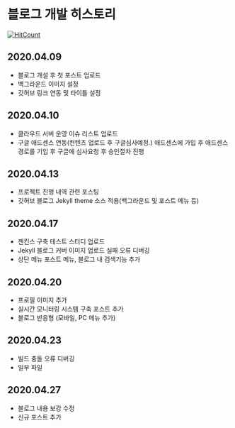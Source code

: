 # 블로그  개발 히스토리 

[![HitCount](http://hits.dwyl.io/ldk-hub/ldk-hub.github.io.svg)](http://hits.dwyl.io/ldk-hub/ldk-hub.github.io)

## 2020.04.09
 - 블로그 개설 후 첫 포스트 업로드
 - 백그라운드 이미지 설정
 - 깃허브 링크 연동 및 타이틀 설정 
 
## 2020.04.10 
 - 클라우드 서버 운영 이슈 리스트 업로드
 - 구글 애드센스 연동(컨텐츠 업로드 후 구글심사예정.)
   애드센스에 가입 후 애드센스 경로를 기입 후 구글에 심사요청 후 승인절차 진행

## 2020.04.13
 - 프로젝트 진행 내역 관련 포스팅
 - 깃허브 블로그 Jekyll theme 소스 적용(백그라운드 및 포스트 메뉴 등) 

## 2020.04.17
 - 젠킨스 구축 테스트 스터디 업로드
 - Jekyll 블로그 커버 이미지 업로드 실패 오류 디버깅
 - 상단 메뉴 포스트 메뉴, 블로그 내 검색기능 추가

## 2020.04.20
 - 프로필 이미지 추가
 - 실시간 모니터링 시스템 구축 포스트 추가
 - 블로그 반응형 (모바일, PC 메뉴 추가)

## 2020.04.23
  - 빌드 충돌 오류 디버깅
  - 일부 파일 

## 2020.04.27
  - 블로그 내용 보강 수정
  - 신규 포스트 추가

